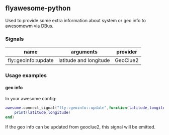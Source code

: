 ## flyawesome-python
Used to provide some extra information about system or geo info to awesomewm via DBus.


### Signals
| name | arguments |   provider   |
|  --- |    ---    |   ---        |
|fly::geoinfo::update| latitude and longitude| GeoClue2 |


### Usage examples
#### geo info
In your awesome config:
```lua
awesome.connect_signal("fly::geoinfo::update",function(latitude,longitude) 
    print(latitude,longitude)
end)
```
If the geo info can be updated from geoclue2, this signal will be emitted.
